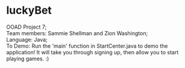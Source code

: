 # luckyBet
OOAD Project 7;  
Team members: Sammie Shellman and Zion Washington;  
Language: Java;   
To Demo: Run the 'main' function in StartCenter.java to demo the application! It will take you through signing up, then allow you to start playing games. :)
